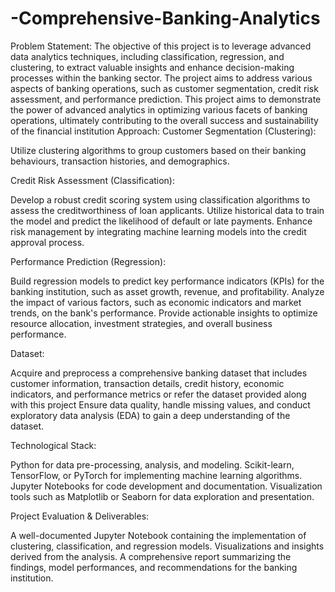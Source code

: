 # -Comprehensive-Banking-Analytics


Problem Statement:
The objective of this project is to leverage advanced data analytics techniques, including classification, regression, and clustering, to extract valuable insights and enhance decision-making processes within the banking sector.
The project aims to address various aspects of banking operations, such as customer segmentation, credit risk assessment, and performance prediction.
This  project aims to demonstrate the power of advanced analytics in optimizing various facets of banking operations, ultimately contributing to the overall success and sustainability of the financial institution
Approach: 
Customer Segmentation (Clustering): 

Utilize clustering algorithms to group customers based on their banking behaviours, transaction histories, and demographics. 

Credit Risk Assessment (Classification): 

Develop a robust credit scoring system using classification algorithms to assess the creditworthiness of loan applicants. 
Utilize historical data to train the model and predict the likelihood of default or late payments. 
Enhance risk management by integrating machine learning models into the credit approval process. 

Performance Prediction (Regression): 

Build regression models to predict key performance indicators (KPIs) for the banking institution, such as asset growth, revenue, and profitability. 
Analyze the impact of various factors, such as economic indicators and market trends, on the bank's performance. 
Provide actionable insights to optimize resource allocation, investment strategies, and overall business performance. 




 Dataset: 

Acquire and preprocess a comprehensive banking dataset that includes customer information, transaction details, credit history, economic indicators, and performance metrics or refer the dataset provided along with this project 
Ensure data quality, handle missing values, and conduct exploratory data analysis (EDA) to gain a deep understanding of the dataset. 

Technological Stack: 

Python for data pre-processing, analysis, and modeling. 
Scikit-learn, TensorFlow, or PyTorch for implementing machine learning algorithms. 
Jupyter Notebooks for code development and documentation. 
Visualization tools such as Matplotlib or Seaborn for data exploration and presentation. 


Project Evaluation & Deliverables: 

A well-documented Jupyter Notebook containing the implementation of clustering, classification, and regression models. 
Visualizations and insights derived from the analysis. 
A comprehensive report summarizing the findings, model performances, and recommendations for the banking institution. 
